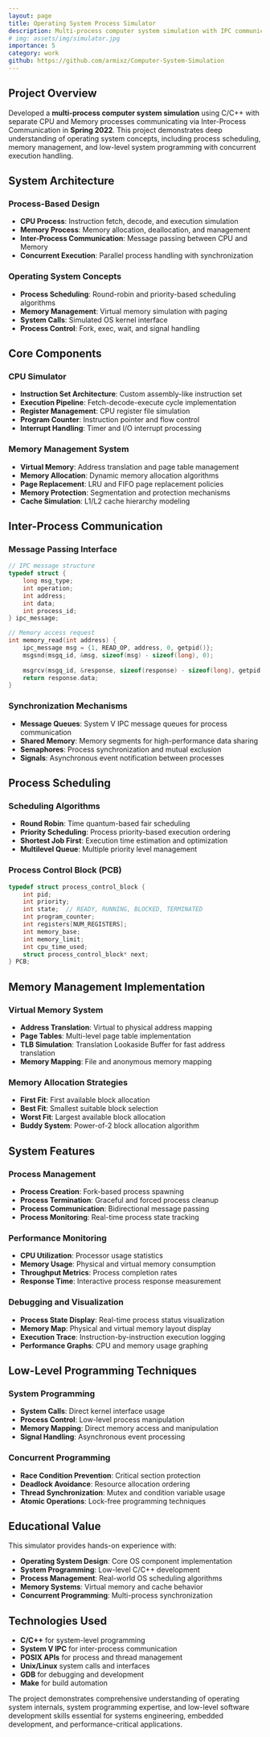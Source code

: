 ```yaml
---
layout: page
title: Operating System Process Simulator
description: Multi-process computer system simulation with IPC communication
# img: assets/img/simulator.jpg
importance: 5
category: work
github: https://github.com/armixz/Computer-System-Simulation
---
```


## Project Overview

Developed a **multi-process computer system simulation** using C/C++ with separate CPU and Memory processes communicating via Inter-Process Communication in **Spring 2022**. This project demonstrates deep understanding of operating system concepts, including process scheduling, memory management, and low-level system programming with concurrent execution handling.

## System Architecture

### Process-Based Design
- **CPU Process**: Instruction fetch, decode, and execution simulation
- **Memory Process**: Memory allocation, deallocation, and management
- **Inter-Process Communication**: Message passing between CPU and Memory
- **Concurrent Execution**: Parallel process handling with synchronization

### Operating System Concepts
- **Process Scheduling**: Round-robin and priority-based scheduling algorithms
- **Memory Management**: Virtual memory simulation with paging
- **System Calls**: Simulated OS kernel interface
- **Process Control**: Fork, exec, wait, and signal handling

## Core Components

### CPU Simulator
- **Instruction Set Architecture**: Custom assembly-like instruction set
- **Execution Pipeline**: Fetch-decode-execute cycle implementation
- **Register Management**: CPU register file simulation
- **Program Counter**: Instruction pointer and flow control
- **Interrupt Handling**: Timer and I/O interrupt processing

### Memory Management System
- **Virtual Memory**: Address translation and page table management
- **Memory Allocation**: Dynamic memory allocation algorithms
- **Page Replacement**: LRU and FIFO page replacement policies
- **Memory Protection**: Segmentation and protection mechanisms
- **Cache Simulation**: L1/L2 cache hierarchy modeling

## Inter-Process Communication

### Message Passing Interface
```c
// IPC message structure
typedef struct {
    long msg_type;
    int operation;
    int address;
    int data;
    int process_id;
} ipc_message;

// Memory access request
int memory_read(int address) {
    ipc_message msg = {1, READ_OP, address, 0, getpid()};
    msgsnd(msgq_id, &msg, sizeof(msg) - sizeof(long), 0);
    
    msgrcv(msgq_id, &response, sizeof(response) - sizeof(long), getpid(), 0);
    return response.data;
}
```

### Synchronization Mechanisms
- **Message Queues**: System V IPC message queues for process communication
- **Shared Memory**: Memory segments for high-performance data sharing
- **Semaphores**: Process synchronization and mutual exclusion
- **Signals**: Asynchronous event notification between processes

## Process Scheduling

### Scheduling Algorithms
- **Round Robin**: Time quantum-based fair scheduling
- **Priority Scheduling**: Process priority-based execution ordering
- **Shortest Job First**: Execution time estimation and optimization
- **Multilevel Queue**: Multiple priority level management

### Process Control Block (PCB)
```c
typedef struct process_control_block {
    int pid;
    int priority;
    int state;  // READY, RUNNING, BLOCKED, TERMINATED
    int program_counter;
    int registers[NUM_REGISTERS];
    int memory_base;
    int memory_limit;
    int cpu_time_used;
    struct process_control_block* next;
} PCB;
```

## Memory Management Implementation

### Virtual Memory System
- **Address Translation**: Virtual to physical address mapping
- **Page Tables**: Multi-level page table implementation
- **TLB Simulation**: Translation Lookaside Buffer for fast address translation
- **Memory Mapping**: File and anonymous memory mapping

### Memory Allocation Strategies
- **First Fit**: First available block allocation
- **Best Fit**: Smallest suitable block selection
- **Worst Fit**: Largest available block allocation
- **Buddy System**: Power-of-2 block allocation algorithm

## System Features

### Process Management
- **Process Creation**: Fork-based process spawning
- **Process Termination**: Graceful and forced process cleanup
- **Process Communication**: Bidirectional message passing
- **Process Monitoring**: Real-time process state tracking

### Performance Monitoring
- **CPU Utilization**: Processor usage statistics
- **Memory Usage**: Physical and virtual memory consumption
- **Throughput Metrics**: Process completion rates
- **Response Time**: Interactive process response measurement

### Debugging and Visualization
- **Process State Display**: Real-time process status visualization
- **Memory Map**: Physical and virtual memory layout display
- **Execution Trace**: Instruction-by-instruction execution logging
- **Performance Graphs**: CPU and memory usage graphing

## Low-Level Programming Techniques

### System Programming
- **System Calls**: Direct kernel interface usage
- **Process Control**: Low-level process manipulation
- **Memory Mapping**: Direct memory access and manipulation
- **Signal Handling**: Asynchronous event processing

### Concurrent Programming
- **Race Condition Prevention**: Critical section protection
- **Deadlock Avoidance**: Resource allocation ordering
- **Thread Synchronization**: Mutex and condition variable usage
- **Atomic Operations**: Lock-free programming techniques

## Educational Value

This simulator provides hands-on experience with:
- **Operating System Design**: Core OS component implementation
- **System Programming**: Low-level C/C++ development
- **Process Management**: Real-world OS scheduling algorithms
- **Memory Systems**: Virtual memory and cache behavior
- **Concurrent Programming**: Multi-process synchronization

## Technologies Used

- **C/C++** for system-level programming
- **System V IPC** for inter-process communication
- **POSIX APIs** for process and thread management
- **Unix/Linux** system calls and interfaces
- **GDB** for debugging and development
- **Make** for build automation

The project demonstrates comprehensive understanding of operating system internals, system programming expertise, and low-level software development skills essential for systems engineering, embedded development, and performance-critical applications.
